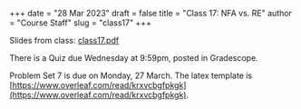 +++
date = "28 Mar 2023"
draft = false
title = "Class 17: NFA vs. RE"
author = "Course Staff"
slug = "class17"
+++

Slides from class: [class17.pdf](https://www.dropbox.com/s/zgb916gyqi087jo/class17.pdf?dl=0)

There is a Quiz due Wednesday at 9:59pm, posted in Gradescope.

Problem Set 7 is due on Monday, 27 March. The latex template is [https://www.overleaf.com/read/krxvcbgfpkgk](https://www.overleaf.com/read/krxvcbgfpkgk).

